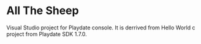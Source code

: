 # All The Sheep

Visual Studio project for Playdate console. It is derrived from Hello World c project from Playdate SDK 1.7.0.